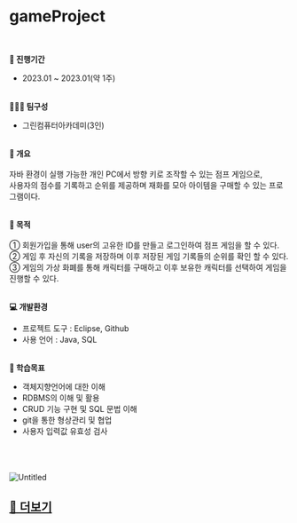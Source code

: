 # gameProject

<br>

<strong>📅 진행기간</strong> 
- 2023.01 ~ 2023.01(약 1주)<br><br>

<strong>👩🏻‍💻 팀구성</strong> 
- 그린컴퓨터아카데미(3인)<br><br>

<strong>🔎 개요</strong> <br><br>
자바 환경이 실행 가능한 개인 PC에서 방향 키로 조작할 수 있는 점프 게임으로, <br>
사용자의 점수를 기록하고 순위를 제공하며 재화를 모아 아이템을 구매할 수 있는 프로그램이다. <br><br>

<strong>📌 목적</strong> <br><br>
① 회원가입을 통해 user의 고유한 ID를 만들고 로그인하여 점프 게임을 할 수 있다. <br>
② 게임 후 자신의 기록을 저장하며 이후 저장된 게임 기록들의 순위를 확인 할 수 있다. <br>
③ 게임의 가상 화폐를 통해 캐릭터를 구매하고 이후 보유한 캐릭터를 선택하여 게임을 진행할 수 있다. <br>
<br>

<strong>💻 개발환경</strong>
- 프로젝트 도구 : Eclipse, Github
- 사용 언어 : Java, SQL<br><br>

<strong>📝 학습목표</strong>
- 객체지향언어에 대한 이해
- RDBMS의 이해 및 활용
- CRUD 기능 구현 및 SQL 문법 이해
- git을 통한 형상관리 및 협업
- 사용자 입력값 유효성 검사<br><br>

<br><br>
![Untitled](https://user-images.githubusercontent.com/119999646/230572295-25ddd146-c832-468e-99ea-96de5f0f8640.png)

<h2><a href="https://candle-bonobo-7d4.notion.site/60a27bea0e004511a954433c7bdca444">💌 더보기</a></h2><br><br>
